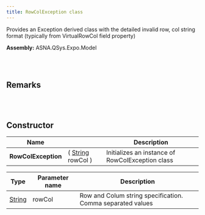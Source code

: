 ```yaml
---
title: RowColException class
---
```


Provides an Exception derived class with the detailed invalid row, col string format (typically from VirtualRowCol field property)

**Assembly:** ASNA.QSys.Expo.Model

<br>
<br>

## Remarks

<br>
<br>

## Constructor

| Name |  | Description 
| --- | --- | --- 
| **RowColException** | ( [String](https://docs.microsoft.com/en-us/dotnet/api/system.string?view=net-5.0) rowCol ) | Initializes an instance of RowColException class


| Type | Parameter name | Description
| --- | --- | ---
| [String](https://docs.microsoft.com/en-us/dotnet/api/system.string?view=net-5.0) | rowCol | Row and Colum string specification. Comma separated values 


<br>
<br>


